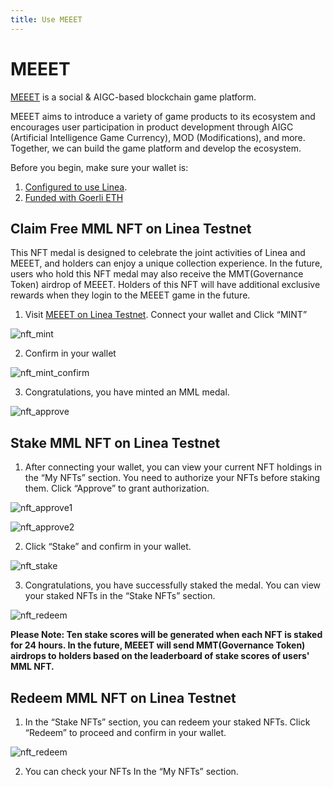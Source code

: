 ```yaml
---
title: Use MEEET
---
```


# MEEET

[MEEET](https://www.meeet.xyz/) is a social & AIGC-based blockchain game platform.

MEEET aims to introduce a variety of game products to its ecosystem and encourages user participation in product development through AIGC (Artificial Intelligence Game Currency), MOD (Modifications), and more. Together, we can build the game platform and develop the ecosystem.

Before you begin, make sure your wallet is:

1. [Configured to use Linea](/use-mainnet/set-up-your-wallet.mdx).
1. [Funded with Goerli ETH](/use-mainnet/fund)

## Claim Free MML NFT on Linea Testnet

This NFT medal is designed to celebrate the joint activities of Linea and MEEET, and holders can enjoy a unique collection experience. In the future, users who hold this NFT medal may also receive the MMT(Governance Token) airdrop of MEEET. Holders of this NFT will have additional exclusive rewards when they login to the MEEET game in the future.

1. Visit [MEEET on Linea Testnet](https://www.meeet.xyz/linea/testnet). Connect your wallet and Click “MINT”

![nft_mint](/img/quests/meeet/nft_mint.png)

2. Confirm in your wallet

![nft_mint_confirm](/img/quests/meeet/nft_mint_confirm.png)

3. Congratulations, you have minted an MML medal.

![nft_approve](/img/quests/meeet/nft_approve.png)

## Stake MML NFT on Linea Testnet

1. After connecting your wallet, you can view your current NFT holdings in the “My NFTs” section. You need to authorize your NFTs before staking them. Click “Approve” to grant authorization.

![nft_approve1](/img/quests/meeet/nft_approve1.png)

![nft_approve2](/img/quests/meeet/nft_approve2.png)

2. Click “Stake” and confirm in your wallet.

![nft_stake](/img/quests/meeet/nft_stake.png)

3. Congratulations, you have successfully staked the medal. You can view your staked NFTs in the “Stake NFTs” section.

![nft_redeem](/img/quests/meeet/nft_redeem.png)

**Please Note: Ten stake scores will be generated when each NFT is staked for 24 hours. In the future, MEEET will send MMT(Governance Token) airdrops to holders based on the leaderboard of stake scores of users' MML NFT.**

## Redeem MML NFT on Linea Testnet

1. In the “Stake NFTs” section, you can redeem your staked NFTs. Click “Redeem” to proceed and confirm in your wallet.

![nft_redeem](/img/quests/meeet/nft_redeem.png)

2. You can check your NFTs In the “My NFTs” section.
